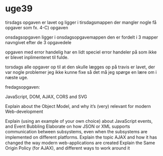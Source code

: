 # uge39
tirsdags opgaven er lavet og ligger i tirsdagsmappen
der mangler nogle få opgaver som fx. 4-C) opgaven

onsdagsopgaven
ligger i onsdagsopgavemappen den er fordelt i 3 mapper navngivet efter de 3 opgavedele

opgaven med error handelig har en lidt speciel error handeler på som ikke er blevet inplimenteret til fulde.

torsdags
alle opgaver op til at den skulle lægges op på travis er lavet, der var nogle problemer jeg ikke kunne fixe så det må jeg spørge en lære om i næste uge.

fredagsopgaven:

JavaScript, DOM, AJAX, CORS and SVG

Explain about the Object Model, and why it’s (very) relevant for modern Web-development

Explain (using an example of your own choice) about JavaScript events, and Event Bubbling
Elaborate on how JSON or XML supports communication between subsystems, even when the subsystems are implemented on diﬀerent platforms.
Explain the topic AJAX and how it has changed the way modern web-applications are created
Explain the Same Origin Policy (for AJAX), and different ways to work around it
